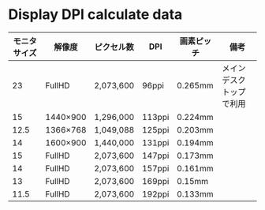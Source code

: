 # Display DPI calculate data

| モニタサイズ | 解像度 | ピクセル数 | DPI | 画素ピッチ | 備考 |
| ---- | ---- | ---- | ---- | ---- | ---- |
| 23 | FullHD | 2,073,600 | 96ppi | 0.265mm | メインデスクトップで利用 |
| 15 | 1440×900 | 1,296,000 | 113ppi | 0.224mm |  |
| 12.5 | 1366×768 | 1,049,088 | 125ppi | 0.203mm |  |
| 14 | 1600×900 | 1,440,000 | 131ppi | 0.194mm |  |
| 15 | FullHD | 2,073,600 | 147ppi | 0.173mm |  |
| 14 | FullHD | 2,073,600 | 157ppi | 0.161mm |  |
| 13 | FullHD | 2,073,600 | 169ppi | 0.15mm |  |
| 11.5 | FullHD | 2,073,600 | 192ppi | 0.133mm |  |
